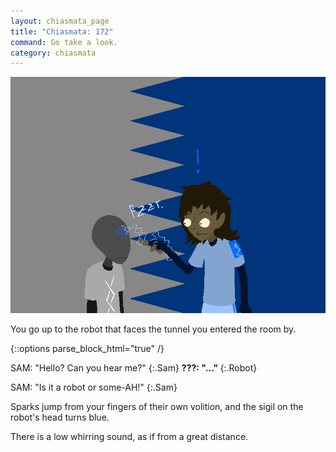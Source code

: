 ```yaml
---
layout: chiasmata_page
title: "Chiasmata: 172"
command: Go take a look.
category: chiasmata
---
```


![172](/chiasmata/images/narrative/171.png)

You go up to the robot that faces the tunnel you entered the room by.

{::options parse_block_html="true" /}
<div class="dialogue">
SAM: "Hello? Can you hear me?" 
{:.Sam}
<strong>???: "..." </strong> 
{:.Robot}

SAM: "Is it a robot or some-AH!" 
{:.Sam}
</div>

Sparks jump from your fingers of their own volition, and the sigil on the robot's head turns blue.

There is a low whirring sound, as if from a great distance.